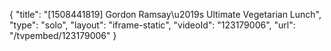 {
    "title": "[1508441819] Gordon Ramsay\u2019s Ultimate Vegetarian Lunch",
    "type": "solo",
    "layout": "iframe-static",
    "videoId": "123179006",
    "url": "\/tvpembed\/123179006"
}
